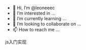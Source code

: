 - 👋 Hi, I’m @leoneeec
- 👀 I’m interested in ...
- 🌱 I’m currently learning ...
- 💞️ I’m looking to collaborate on ...
- 📫 How to reach me ...

<!---
leoneeec/leoneeec is a ✨ special ✨ repository because its `README.md` (this file) appears on your GitHub profile.
You can click the Preview link to take a look at your changes.


调剂
--->


js入门实现
